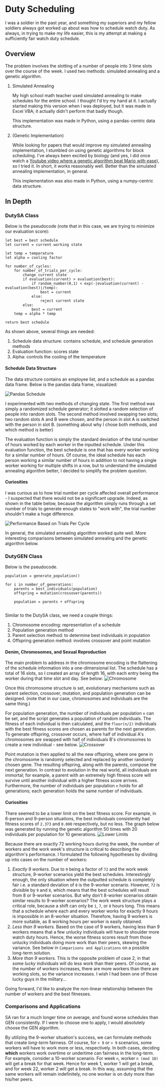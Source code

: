 # Duty Scheduling
I was a soldier in the past year, and something my superiors and my fellow soldiers always got worked up about was how to schedule watch duty. As always, in trying to make my life easier, this is my attempt at making a sufficiently fair watch duty schedule. 

## Overview
The problem involves the slotting of a number of people into 3 time slots over the course of the week. I used two methods: simulated annealing and a genetic algorithm. 

1. Simulated Annealing

   My high school math teacher used simulated annealing to make schedules for the entire school. I thought I'd try my hand at it. I actually started making this version when I was deployed, but it was made in Excel VBA; it actually didn't perform that badly though.

   This implementation was made in Python, using a pandas-centric data structure.

2. (Genetic Implementation)

   While looking for papers that would improve my simulated annealing implementation, I stumbled on using genetic algorithms for block scheduling. I've always been excited by biology (and yes, I did once watch a [Youtube video where a genetic algorithm beat Mario with ease](https://www.youtube.com/watch?v=qv6UVOQ0F44 "Genetically superior Mario video")), so I tried it. In short, it works reasonably well. Better than the simulated annealing implementation, in general.

   This implementation was also made in Python, using a numpy-centric data structure.

## In Depth
### DutySA Class
Below is the pseudocode (note that in this case, we are trying to minimize our evaluation score):
```
let best = best schedule
let current = current working state

let temp = temperature
let alpha = cooling factor

for number_of_cycles: 
	for number_of_trials_per_cycle:
		change current state
		if evaluation(current) > evaluation(best):
			if random_number(0,1) < exp(-|evaluation(current) - evaluation(best)|/temp): 
				best = current
			else: 
				reject current state
		else: 
			best = current
	temp = alpha * temp

return best schedule

```
As shown above, several things are needed: 

1. Schedule data structure: contains schedule, and schedule generation methods
2. Evaluation function: scores state
3. Alpha: controls the cooling of the temperature

#### Schedule Data Structure
The data structure contains an employee list, and a schedule as a pandas data frame. Below is the pandas data frame, visualized: 

![](https://github.com/ajeon66/scheduling/blob/master/images/readme/datastructure.jpg "Pandas Schedule")

I experimented with two methods of changing state. The first method was simply a randomized schedule generator; it slotted a random selection of people into random slots. The second method involved swapping two slots; two random slots A and B were chosen, and the person in slot A is switched with the person in slot B. (something about why I chose both methods, and which method is better)

The evaluation function is simply the standard deviation of the total number of hours worked by each worker in the inputted schedule. Under this evaluation function, the best schedule is one that has every worker working for a similar number of hours. Of course, the ideal schedule has each person working a similar number of hours in addition to not having a single worker working for multiple shifts in a row, but to understand the simulated annealing algorithm better, I decided to simplify the problem question. 

#### Curiosities
I was curious as to how trial number per cycle affected overall performance - I suspected that there would not be a significant upgrade. Indeed, as shown in the table below, because the algorithm simply runs through a set number of trials to generate enough states to "work with", the trial number shouldn't make a huge difference. 

![](https://github.com/ajeon66/scheduling/blob/master/images/results/combined.png "Performance Based on Trials Per Cycle")

In general, the simulated annealing algorithm worked quite well. More interesting comparisons between simulated annealing and the genetic algorithm below.

### DutyGEN Class
Below is the pseudocode. 
```
population = generate_population()

for i in number_of_generations:
	parents = best_individuals(population)
	offspring = mutation(crossover(parents))

	population = parents + offspring
	
```
Similar to the DutySA class, we need a couple things:
1. Chromosome encoding: representation of a schedule
2. Population generation method
3. Parent selection method: to determine best individuals in population
4. Offspring generation method: involves crossover and point mutation

#### Denim, Chromosomes, and Sexual Reproduction
The main problem to address in the chromosome encoding is the flattening of the schedule information into a one-dimensional list. The schedule has a total of 16 slots, so I created an array of length 16, with each entry being the worker during that time slot and day. See below: 
![](https://github.com/ajeon66/scheduling/blob/master/images/readme/gendatastructure.jpg "Chromosome")

Once this chromosome structure is set, evolutionary mechanisms such as parent selection, crossover, mutation, and population generation can be designed. (note that in our case, chromosomes and individuals are the same thing.)

For population generation, the number of individuals per population `n` can be set, and the script generates a population of random individuals. The fitness of each individual is then calculated, and the `floor(n/2)` individuals with the best fitness scores are chosen as parents for the next generation. To generate offspring, crossover occurs, where half of individual A's chromosomes are swapped with half of individuals B's chromosomes to create a new individual - see below.
![](https://github.com/ajeon66/scheduling/blob/master/images/readme/crossover.jpg "Crossover")

Point mutation is then applied to all the new offspring, where one gene in the chromosome is randomly selected and replaced by another randomly chosen gene. The resulting offspring, along with the parents, compose the next generation. In contrast to evolution in the real world, all individuals are immortal; for example, a parent with an extremely high fitness score will survive until another individual with a higher fitness score arrives. Furthermore, the number of individuals per population `n` holds for all generations; each generation holds the same number of individuals. 

#### Curiosities
There seemed to be a lower limit on the best fitness score. For example, in 6-person and 9-person situations, the best individuals consistently had fitness scores of `2.373` and `0.000` respectively, but no less. The graph below was generated by running the genetic algorithm 50 times with 20 individuals per population for 10 generations. 
![](https://github.com/ajeon66/scheduling/blob/master/images/results/limits.jpg "Lower Limits")

Because there are exactly 72 working hours during the week, the number of workers and the work week's structure is critical to describing the algorithm's performance. I formulated the following hypotheses by dividing up into cases on the number of workers:

1. *Exactly 9 workers.* Due to `9` being a factor of `72` and the work week structure, 9-worker scenarios yield the best schedules. Interestingly enough, the only situation where the outputted schedule is completely fair i.e. a standard deviation of `0` is the 9-worker scenario. However, `72` is divisible by `9` and `8`, which means that the best schedules will result from 8 or 9-worker scenarios. But why don't 8-worker scenarios obtain similar results to 9-worker scenarios? The work week structure plays a critical role, because a shift can only be `1`, `7`, or `8` hours long. This means that a schedule where each and every worker works for exactly 9 hours is impossible in an 8-worker situation. Therefore, having 9 workers is more suitable, as 8 working hours per worker is easily obtained. 
2. *Less than 9 workers.* Based on the case of 9 workers, having less than 9 workers means that a few unlucky individuals will have to shoulder more watch duty hours. Hence, the worse fitness scores result from those unlucky individuals doing more work than their peers, skewing the variance. See below in `Comparisons and Applications` on a possible long-term solution.
3. *More than 9 workers.* This is the opposite problem of case 2, in that some *lucky* individuals will do less work than their peers. Of course, as the number of workers increases, there are more workers than there are working slots, so the variance increases. I wish I had been one of those lucky guys in the military...

Going forward, I'd like to analyze the non-linear relationship between the number of workers and the best fitnesses. 

### Comparisons and Applications
SA ran for a much longer time on average, and found worse schedules than GEN consistently. If I were to choose one to apply, I would absolutely choose the GEN algorithm. 

By utilizing the 9-worker situation's success, we can formulate methods that create *long-term* fairness. Of course, for `< 9` or `> 9` scenarios, some workers will have to work more or less, respectively. In both cases, deciding **which** workers work overtime or undertime can fairness in the long-term. For example, consider a 10-worker scenario. For week `n`, worker `n (mod 10)` will get a break for that week. Hence for week 1, worker 1 will get a break, and for week 22, worker 2 will get a break. In this way, assuming that the same workers will remain indefinitely, no one worker is on duty more than his/her peers. 







